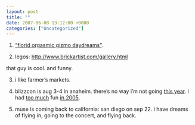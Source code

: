 ```yaml
---
layout: post
title: ""
date: 2007-06-08 13:12:00 +0000
categories: ["Uncategorized"]
---
```


1. [“florid orgasmic gizmo daydreams”](http://www.sfgate.com/cgi-bin/article.cgi?f=/gate/a/2007/06/08/notes060807.DTL).

2. legos: http://www.brickartist.com/gallery.html

that guy is cool. and funny.

3. i like farmer’s markets.

4. blizzcon is aug 3-4 in anaheim. there’s no way i’m not going [this year](http://www.blizzard.com/blizzcon07/goodies.shtml). i had [too much](http://judytuna.livejournal.com/115878.html) fun [in 2005](http://judytuna.livejournal.com/115980.html).

5. muse is coming back to california: san diego on sep 22. i have dreams of flying in, going to the concert, and flying back.